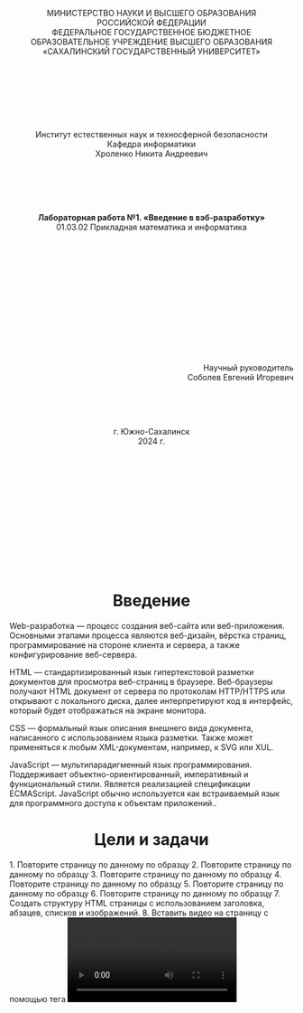 <p align = "center">МИНИСТЕРСТВО НАУКИ И ВЫСШЕГО ОБРАЗОВАНИЯ<br>
РОССИЙСКОЙ ФЕДЕРАЦИИ<br>
ФЕДЕРАЛЬНОЕ ГОСУДАРСТВЕННОЕ БЮДЖЕТНОЕ<br>
ОБРАЗОВАТЕЛЬНОЕ УЧРЕЖДЕНИЕ ВЫСШЕГО ОБРАЗОВАНИЯ<br>
«САХАЛИНСКИЙ ГОСУДАРСТВЕННЫЙ УНИВЕРСИТЕТ»</p>
<br><br><br><br><br><br>
<p align = "center">Институт естественных наук и техносферной безопасности<br>Кафедра информатики<br>Хроленко Никита Андреевич</p>
<br><br><br>
<p align = "center"><br><strong>Лабораторная работа №1. «Введение в вэб-разработку»</strong><br>01.03.02 Прикладная математика и информатика</p>
<br><br><br><br><br><br><br><br><br><br><br><br>
<p align = "right">Научный руководитель<br>
Соболев Евгений Игоревич</p>
<br><br><br>
<p align = "center">г. Южно-Сахалинск<br>2024 г.</p>
<br><br><br><br><br><br><br><br><br><br><br><br>

<h1 align = "center">Введение</h1>
<p>Web-разработка — процесс создания веб-сайта или веб-приложения. Основными этапами процесса являются веб-дизайн, вёрстка страниц, программирование на стороне клиента и сервера, а также конфигурирование веб-сервера.</p>

HTML — стандартизированный язык гипертекстовой разметки документов для просмотра веб-страниц в браузере. Веб-браузеры получают HTML документ от сервера по протоколам HTTP/HTTPS или открывают с локального диска, далее интерпретируют код в интерфейс, который будет отображаться на экране монитора.

CSS — формальный язык описания внешнего вида документа, написанного с использованием языка разметки. Также может применяться к любым XML-документам, например, к SVG или XUL.

JavaScript — мультипарадигменный язык программирования. Поддерживает объектно-ориентированный, императивный и функциональный стили. Является реализацией спецификации ECMAScript. JavaScript обычно используется как встраиваемый язык для программного доступа к объектам приложений..

<h1 align = "center">Цели и задачи</h1>
1. Повторите страницу по данному по образцу
2. Повторите страницу по данному по образцу
3. Повторите страницу по данному по образцу
4. Повторите страницу по данному по образцу
5. Повторите страницу по данному по образцу
6. Повторите страницу по данному по образцу
7. Создать структуру HTML страницы с использованием заголовка, абзацев, списков и изображений.
8. Вставить видео на страницу с помощью тега <video> и добавить управляющие элементы.
9. Создать форму обратной связи с полями для ввода имени, email и сообщения.
10. Разработать таблицу с данными о товарах (название, цена, описание) и стилизовать её с помощью CSS.
11. Добавить на страницу интерактивную карту с маркерами и информацией о местоположении.
12. Реализовать выпадающее меню навигации с использованием HTML и CSS.
13. Вставить аудио-плеер на страницу для воспроизведения музыкального трека.
14. Создать галерею изображений с возможностью пролистывания и увеличения фотографий.
15. Разработать форму заказа товара с выбором количества и кнопкой отправки заказа.
16. Использовать iframe для встраивания внешнего контента (например, карты Google или видео с YouTube).
17. Добавить на страницу анимированный слайдер с переходами между изображениями.
18. Реализовать функционал проверки вводимых данных в форме с помощью JavaScript.
19. Создать анимированное меню бургер для мобильной версии сайта.
20. Использовать тег <canvas> для создания простой графики или анимации на странице.
21. Добавить на страницу элементы социальных сетей с возможностью перехода по ссылкам.
22. Разработать форму регистрации пользователей с проверкой пароля на соответствие требованиям.
23. Создать табличное представление данных с возможностью сортировки и фильтрации по столбцам.
24. Использовать Web-шрифты для стилизации текста на странице.
25. Реализовать функционал Drag and Drop для перетаскивания элементов на странице.
26. Создать адаптивную веб-страницу, которая корректно отображается на разных устройствах и разрешениях экрана.

<h1 align = "center">Решение задач</h1>
<image>https://media.discordapp.net/attachments/1213002226860294175/1240983084556353577/de98cca507c6431e.PNG?ex=66488b0f&is=6647398f&hm=a41d188cac230df3ad489dd39befa51398f9344d7492d51da191fc090375fc9e&=&format=webp&quality=lossless&width=757&height=676</image>

<h1 align = "center">Вывод</h1>
<p>При выполнении этой лабораторной работы, я научился работать с Visual Studio Code и создал собственный сайт.</p>
